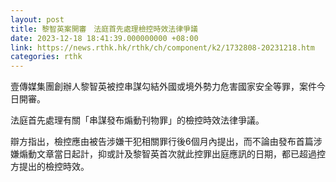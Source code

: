 ```yaml
---
layout: post
title: 黎智英案開審　法庭首先處理檢控時效法律爭議
date: 2023-12-18 18:41:39.000000000 +08:00
link: https://news.rthk.hk/rthk/ch/component/k2/1732808-20231218.htm
categories: rthk
---
```


壹傳媒集團創辦人黎智英被控串謀勾結外國或境外勢力危害國家安全等罪，案件今日開審。

法庭首先處理有關「串謀發布煽動刊物罪」的檢控時效法律爭議。

辯方指出，檢控應由被告涉嫌干犯相關罪行後6個月內提出，而不論由發布首篇涉嫌煽動文章當日起計，抑或計及黎智英首次就此控罪出庭應訊的日期，都已超過控方提出的檢控時效。
